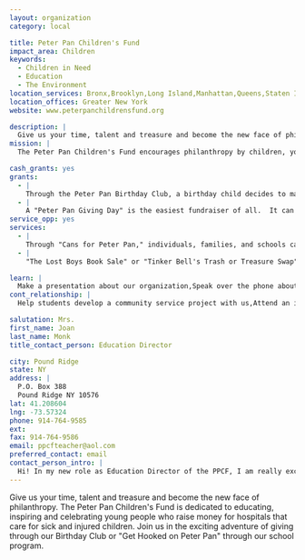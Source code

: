 ```yaml
---
layout: organization
category: local

title: Peter Pan Children's Fund
impact_area: Children
keywords: 
  - Children in Need
  - Education
  - The Environment
location_services: Bronx,Brooklyn,Long Island,Manhattan,Queens,Staten Island,Greater New York
location_offices: Greater New York
website: www.peterpanchildrensfund.org

description: |
  Give us your time, talent and treasure and become the new face of philanthropy.  The Peter Pan Children's Fund is dedicated to educating, inspiring and celebrating young people who raise money for hospitals that care for sick and injured children.  Join us in the exciting adventure of giving through our Birthday Club or "Get Hooked on Peter Pan" through our school program.
mission: |
  The Peter Pan Children's Fund encourages philanthropy by children, young adults, and adults in support of children's hospitals worldwide and associated programs for children that focus on illness and injury prevention, family centered care, research and rehabilitation.

cash_grants: yes
grants: 
  - |
    Through the Peter Pan Birthday Club, a birthday child decides to make a children's hospital the beneficiary of their party. Invitations ask their guests to bring a donation for the hospital instead of a present. PPCF honors this spirit of generosity by sending an additional $100 to child's chosen hospital.  $200 enables us to honor two PPCF birthday clubbers with 2 hospitals as recipients; $300 honors 3 PPCF birthday clubbers with 3 hospitals as receiptents and so on...
  - |
    A "Peter Pan Giving Day" is the easiest fundraiser of all.  It can be an organized event, like a school play/concert or a "giving day" during which kids donate allowance movie money, or pocket change.  Here too, a additional donation of $100 will be sent to the hospital chosen by the students as their beneficiary.  If you choose to host a "Peter Pan Giving Day" and raise $100 or more, we can honor your philanthropy with a gift of $100 to the children's hospital of your choice.  Be sure to register your event at www.peterpanchildrensfund.org.
service_opp: yes
services: 
  - |
    Through "Cans for Peter Pan," individuals, families, and schools can redeem cans and other materials to be recycled.  The deposit on these items can be collected and donated to a local or national hospital. The longer the collection drive lasts the larger the donation will be!
  - |
    "The Lost Boys Book Sale" or "Tinker Bell's Trash or Treasure Swap" are just two of the many service-learning projects suggested in our Philanthropy Education Guide.  Service learning opportunities can easily be adapted to the age/grade level of the students involved. Visit our website at www.peterpanchildrensfund.org or request a copy of this guide by emailing ppcfteacher@aol.com.

learn: |
  Make a presentation about our organization,Speak over the phone about our work
cont_relationship: |
  Help students develop a community service project with us,Attend an in-school Check Award Assembly if we receive a grant,Help students tell local newspapers and media about their grant and/or project with us,Educate the school by leading a workshop,Collect pennies during the Penny Harvest next fall

salutation: Mrs.
first_name: Joan
last_name: Monk
title_contact_person: Education Director

city: Pound Ridge
state: NY
address: |
  P.O. Box 388  
  Pound Ridge NY 10576
lat: 41.208604
lng: -73.57324
phone: 914-764-9585
ext: 
fax: 914-764-9586
email: ppcfteacher@aol.com
preferred_contact: email
contact_person_intro: |
  Hi! In my new role as Education Director of the PPCF, I am really excited about involving students in philanthropy through the magic of the Peter Pan story.  For more than 100 years, Peter Pan, Tinker Bell, Captain Hook and all the other wonderful characters created by Sir James Barrie have delighted children and the young at heart, yet the philanthropic legacy of the story is relatively unknown.  Help us spread the word out so that more people know that Peter Pan was a philanthropist and you can be one too!
---
```

Give us your time, talent and treasure and become the new face of philanthropy.  The Peter Pan Children's Fund is dedicated to educating, inspiring and celebrating young people who raise money for hospitals that care for sick and injured children.  Join us in the exciting adventure of giving through our Birthday Club or "Get Hooked on Peter Pan" through our school program.